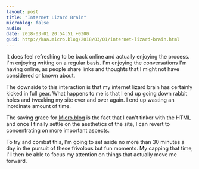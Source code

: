 ```yaml
---
layout: post
title: "Internet Lizard Brain"
microblog: false
audio: 
date: 2018-03-01 20:54:51 +0300
guid: http://kaa.micro.blog/2018/03/01/internet-lizard-brain.html
---
```

It does feel refreshing to be back online and actually enjoying the process. I'm enjoying writing on a regular basis. I'm enjoying the conversations I'm having online, as people share links and thoughts that I might not have considered or known about.

The downside to this interaction is that my internet lizard brain has certainly kicked in full gear. What happens to me is that I end up going down rabbit holes and tweaking my site over and over again.  I end up wasting an inordinate amount of time. 

The saving grace for [Micro.blog](http://micro.blog) is the fact that I can't tinker with the HTML and once I finally settle on the aesthetics of the site, I can revert to concentrating on more important aspects.

To try and combat this, I'm going to set aside no more than 30 minutes a day in the pursuit of these frivolous but fun moments. My capping that time, I'll then be able to focus my attention on things that actually move me forward.

